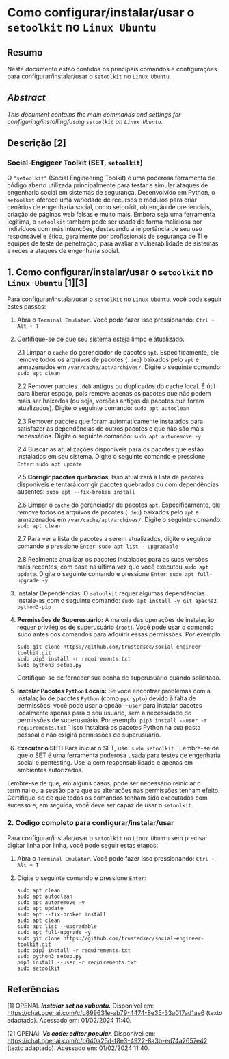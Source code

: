 # Como configurar/instalar/usar o `setoolkit` no `Linux Ubuntu`

## Resumo

Neste documento estão contidos os principais comandos e configurações para configurar/instalar/usar o `setoolkit` no `Linux Ubuntu`.

## _Abstract_

_This document contains the main commands and settings for configuring/installing/using `setoolkit` on `Linux Ubuntu`._

## Descrição [2]

### Social-Engigeer Toolkit (SET, `setoolkit`)

O `"setoolkit"` (Social Engineering Toolkit) é uma poderosa ferramenta de código aberto utilizada principalmente para testar e simular ataques de engenharia social em sistemas de segurança. Desenvolvido em Python, o `setoolkit` oferece uma variedade de recursos e módulos para criar cenários de engenharia social, como setoolkit, obtenção de credenciais, criação de páginas web falsas e muito mais. Embora seja uma ferramenta legítima, o `setoolkit` também pode ser usada de forma maliciosa por indivíduos com más intenções, destacando a importância de seu uso responsável e ético, geralmente por profissionais de segurança de TI e equipes de teste de penetração, para avaliar a vulnerabilidade de sistemas e redes a ataques de engenharia social.

## 1. Como configurar/instalar/usar o `setoolkit` no `Linux Ubuntu` [1][3]

Para configurar/instalar/usar o `setoolkit` no `Linux Ubuntu`, você pode seguir estes passos:

1. Abra o `Terminal Emulator`. Você pode fazer isso pressionando: `Ctrl + Alt + T`

2. Certifique-se de que seu sistema esteja limpo e atualizado.

    2.1 Limpar o `cache` do gerenciador de pacotes `apt`. Especificamente, ele remove todos os arquivos de pacotes (`.deb`) baixados pelo `apt` e armazenados em `/var/cache/apt/archives/`. Digite o seguinte comando: `sudo apt clean` 
    
    2.2 Remover pacotes `.deb` antigos ou duplicados do cache local. É útil para liberar espaço, pois remove apenas os pacotes que não podem mais ser baixados (ou seja, versões antigas de pacotes que foram atualizados). Digite o seguinte comando: `sudo apt autoclean`

    2.3 Remover pacotes que foram automaticamente instalados para satisfazer as dependências de outros pacotes e que não são mais necessários. Digite o seguinte comando: `sudo apt autoremove -y`

    2.4 Buscar as atualizações disponíveis para os pacotes que estão instalados em seu sistema. Digite o seguinte comando e pressione `Enter`: `sudo apt update`

    2.5 **Corrigir pacotes quebrados**: Isso atualizará a lista de pacotes disponíveis e tentará corrigir pacotes quebrados ou com dependências ausentes: `sudo apt --fix-broken install`

    2.6 Limpar o `cache` do gerenciador de pacotes `apt`. Especificamente, ele remove todos os arquivos de pacotes (`.deb`) baixados pelo `apt` e armazenados em `/var/cache/apt/archives/`. Digite o seguinte comando: `sudo apt clean` 
    
    2.7 Para ver a lista de pacotes a serem atualizados, digite o seguinte comando e pressione `Enter`:  `sudo apt list --upgradable`

    2.8 Realmente atualizar os pacotes instalados para as suas versões mais recentes, com base na última vez que você executou `sudo apt update`. Digite o seguinte comando e pressione `Enter`: `sudo apt full-upgrade -y`
    

3. Instalar Dependências: O `setoolkit` requer algumas dependências. Instale-as com o seguinte comando: `sudo apt install -y git apache2 python3-pip`

4. **Permissões de Superusuário:** A maioria das operações de instalação requer privilégios de superusuário (`root`). Você pode usar o comando sudo antes dos comandos para adquirir essas permissões. Por exemplo:

    ```
    sudo git clone https://github.com/trustedsec/social-engineer-toolkit.git
    sudo pip3 install -r requirements.txt
    sudo python3 setup.py
    ```

    Certifique-se de fornecer sua senha de superusuário quando solicitado.

5. **Instalar Pacotes `Python` Locais:** Se você encontrar problemas com a instalação de pacotes `Python` (como `pycrypto`) devido à falta de permissões, você pode usar a opção --`user` para instalar pacotes localmente apenas para o seu usuário, sem a necessidade de permissões de superusuário. Por exemplo: `pip3 install --user -r requirements.txt`
`
    Isso instalará os pacotes Python na sua pasta pessoal e não exigirá permissões de superusuário.

6. **Executar o SET:** Para iniciar o SET, use: `sudo setoolkit`
`
Lembre-se de que o SET é uma ferramenta poderosa usada para testes de engenharia social e pentesting. Use-a com responsabilidade e apenas em ambientes autorizados.

Lembre-se de que, em alguns casos, pode ser necessário reiniciar o terminal ou a sessão para que as alterações nas permissões tenham efeito. Certifique-se de que todos os comandos tenham sido executados com sucesso e, em seguida, você deve ser capaz de usar o `setoolkit`.



### 2. Código completo para configurar/instalar/usar

Para configurar/instalar/usar o `setoolkit` no `Linux Ubuntu` sem precisar digitar linha por linha, você pode seguir estas etapas:

1. Abra o `Terminal Emulator`. Você pode fazer isso pressionando: `Ctrl + Alt + T`

2. Digite o seguinte comando e pressione `Enter`:

    ```
    sudo apt clean
    sudo apt autoclean
    sudo apt autoremove -y
    sudo apt update
    sudo apt --fix-broken install
    sudo apt clean
    sudo apt list --upgradable
    sudo apt full-upgrade -y
    sudo git clone https://github.com/trustedsec/social-engineer-toolkit.git
    sudo pip3 install -r requirements.txt
    sudo python3 setup.py
    pip3 install --user -r requirements.txt
    sudo setoolkit
    ```


## Referências

[1] OPENAI. ***Instalar set no xubuntu.*** Disponível em: <https://chat.openai.com/c/d899631e-ab79-4474-8e35-33a017ad1ae6> (texto adaptado). Acessado em: 01/02/2024 11:40.

[2] OPENAI. ***Vs code: editor popular.*** Disponível em: <https://chat.openai.com/c/b640a25d-f8e3-4922-8a3b-ed74a2657e42> (texto adaptado). Acessado em: 01/02/2024 11:40.


